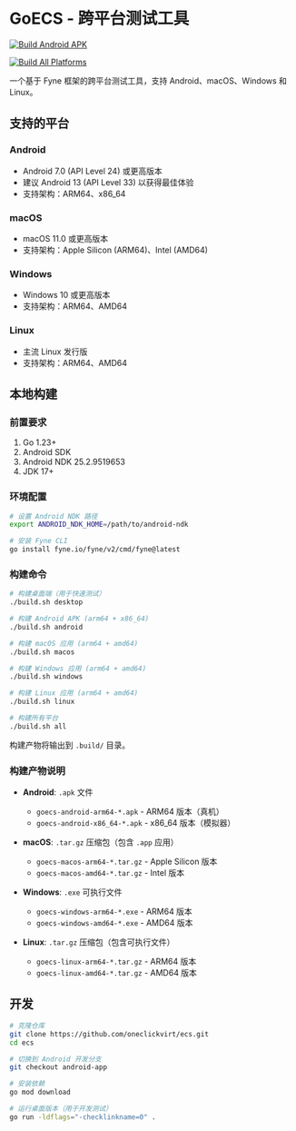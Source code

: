 # GoECS - 跨平台测试工具

[![Build Android APK](https://github.com/oneclickvirt/ecs/actions/workflows/build-android.yml/badge.svg)](https://github.com/oneclickvirt/ecs/actions/workflows/build-android.yml)

[![Build All Platforms](https://github.com/oneclickvirt/ecs/actions/workflows/build-all.yml/badge.svg)](https://github.com/oneclickvirt/ecs/actions/workflows/build-all.yml)

一个基于 Fyne 框架的跨平台测试工具，支持 Android、macOS、Windows 和 Linux。

## 支持的平台

### Android
- Android 7.0 (API Level 24) 或更高版本
- 建议 Android 13 (API Level 33) 以获得最佳体验
- 支持架构：ARM64、x86_64

### macOS
- macOS 11.0 或更高版本
- 支持架构：Apple Silicon (ARM64)、Intel (AMD64)

### Windows
- Windows 10 或更高版本
- 支持架构：ARM64、AMD64

### Linux
- 主流 Linux 发行版
- 支持架构：ARM64、AMD64

## 本地构建

### 前置要求

1. Go 1.23+
2. Android SDK
3. Android NDK 25.2.9519653
4. JDK 17+

### 环境配置

```bash
# 设置 Android NDK 路径
export ANDROID_NDK_HOME=/path/to/android-ndk

# 安装 Fyne CLI
go install fyne.io/fyne/v2/cmd/fyne@latest
```

### 构建命令

```bash
# 构建桌面端（用于快速测试）
./build.sh desktop

# 构建 Android APK (arm64 + x86_64)
./build.sh android

# 构建 macOS 应用 (arm64 + amd64)
./build.sh macos

# 构建 Windows 应用 (arm64 + amd64)
./build.sh windows

# 构建 Linux 应用 (arm64 + amd64)
./build.sh linux

# 构建所有平台
./build.sh all
```

构建产物将输出到 `.build/` 目录。

### 构建产物说明

- **Android**: `.apk` 文件
  - `goecs-android-arm64-*.apk` - ARM64 版本（真机）
  - `goecs-android-x86_64-*.apk` - x86_64 版本（模拟器）

- **macOS**: `.tar.gz` 压缩包（包含 `.app` 应用）
  - `goecs-macos-arm64-*.tar.gz` - Apple Silicon 版本
  - `goecs-macos-amd64-*.tar.gz` - Intel 版本

- **Windows**: `.exe` 可执行文件
  - `goecs-windows-arm64-*.exe` - ARM64 版本
  - `goecs-windows-amd64-*.exe` - AMD64 版本

- **Linux**: `.tar.gz` 压缩包（包含可执行文件）
  - `goecs-linux-arm64-*.tar.gz` - ARM64 版本
  - `goecs-linux-amd64-*.tar.gz` - AMD64 版本

## 开发

```bash
# 克隆仓库
git clone https://github.com/oneclickvirt/ecs.git
cd ecs

# 切换到 Android 开发分支
git checkout android-app

# 安装依赖
go mod download

# 运行桌面版本（用于开发测试）
go run -ldflags="-checklinkname=0" .
```